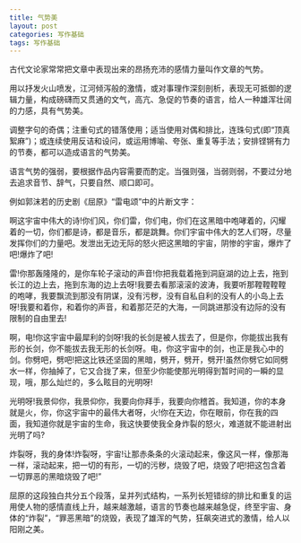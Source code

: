 ```yaml
---
title: 气势美
layout: post
categories: 写作基础
tags: 写作基础
---
```


古代文论家常常把文章中表现出来的昂扬充沛的感情力量叫作文章的气势。

用以抒发火山喷发，江河倾泻般的激情，或对事理作深刻剖析，表现无可抵御的逻辑力量，构成磅礴而又贯通的文气，高亢、急促的节奏的语言，给人一种雄浑壮阔的力感，具有气势美。

调整字句的奇偶；注重句式的错落使用；适当使用对偶和排比，连珠句式(即“顶真絮麻”)；或连续使用反诘和设问，或运用博喻、夸张、重复等手法；安排铿锵有力的节奏，都可以造成语言的气势美。

语言气势的强弱，要根据作品内容需要而酌定。当强则强，当弱则弱，不要过分地去追求音节、辞气，只要自然、顺口即可。

例如郭沫若的历史剧《屈原》“雷电颂”中的片断文字：

啊这宇宙中伟大的诗!你们风，你们雷，你们电，你们在这黑暗中咆哮着的，闪耀着的一切，你们都是诗，都是音乐，都是跳舞。你们宇宙中伟大的艺人们呀，尽量发挥你们的力量吧。发泄出无边无际的怒火把这黑暗的宇宙，阴惨的宇宙，爆炸了吧!爆炸了吧!

雷!你那轰隆隆的，是你车轮子滚动的声音!你把我载着拖到洞庭湖的边上去，拖到长江的边上去，拖到东海的边上去呀!我要去看那滚滚的波涛，我要听那鞺鞺鞺鞺的咆哮，我要飘流到那没有阴谋，没有污秽，没有自私自利的没有人的小岛上去呀!我要和着你，和着你的声音，和着那茫茫的大海，一同跳进那没有边际的没有限制的自由里去!

啊，电!你这宇宙中最犀利的剑呀!我的长剑是被人拔去了，但是你，你能拔出我有形的长剑，你不能拔去我无形的长剑呀。电，你这宇宙中的剑，也正是我心中的剑。你劈吧，劈吧!把这比铁还坚固的黑暗，劈开，劈开，劈开!虽然你劈它如同劈水一样，你抽掉了，它又合拢了来，但至少你能使那光明得到暂时间的一瞬的显现，哦，那么灿烂的，多么眩目的光明呀!

光明呀!我景仰你，我景仰你，我要向你拜手，我要向你稽首。我知道，你的本身就是火，你，你这宇宙中的最伟大者呀，火!你在天边，你在眼前，你在我的四面，我知道你就是宇宙的生命，我这快要使我全身炸裂的怒火，难道就不能进射出光明了吗?

炸裂呀，我的身体!炸裂呀，宇宙!让那赤条条的火滚动起来，像这风一样，像那海一样，滚动起来，把一切的有形，一切的污秽，烧毁了吧，烧毁了吧!把这包含着一切罪恶的黑暗烧毁了吧!”

屈原的这段独白共分五个段落，呈并列式结构，一系列长短错综的排比和重复的运用使人物的感情直线上升，越来越激越，语言的节奏也越来越急促，终至宇宙、身体的“炸裂”，“罪恶黑暗”的烧毁，表现了雄浑的气势，狂飙突进式的激情，给人以阳刚之美。 